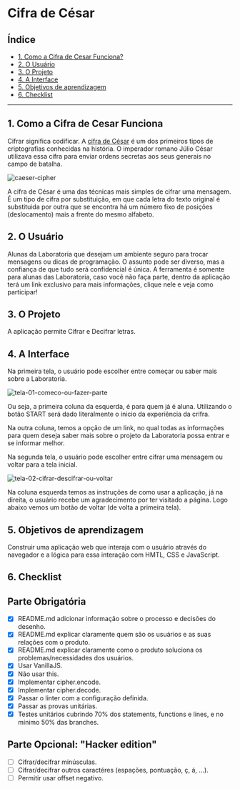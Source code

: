 # Cifra de César

## Índice

* [1. Como a Cifra de Cesar Funciona?](#1-Como-a-Cifra-de-Cesar-Funciona?)
* [2. O Usuário](#2-O-Usuario)
* [3. O Projeto](#3-O-Projeto)
* [4. A Interface](#4-A-Interface)
* [5. Objetivos de aprendizagem](#5-Objetivos-de-aprendizagem)
* [6. Checklist](#6-Checklist)

***

## 1. Como a Cifra de Cesar Funciona

Cifrar significa codificar. A [cifra de
César](https://pt.wikipedia.org/wiki/Cifra_de_C%C3%A9sar) é um dos primeiros
tipos de criptografias conhecidas na história. O imperador romano Júlio César
utilizava essa cifra para enviar ordens secretas aos seus generais no campo de
batalha.

![caeser-cipher](https://user-images.githubusercontent.com/11894994/60990999-07ffdb00-a320-11e9-87d0-b7c291bc4cd1.png)

A cifra de César é uma das técnicas mais simples de cifrar uma mensagem. É um
tipo de cifra por substituição, em que cada letra do texto original é
substituida por outra que se encontra há um número fixo de posições
(deslocamento) mais a frente do mesmo alfabeto.

## 2.  O Usuário

Alunas da Laboratoria que desejam um ambiente seguro para trocar mensagens ou dicas de programação. O assunto pode ser diverso, mas a confiança de que tudo será confidencial é única. A ferramenta é somente para alunas das Laboratoria, caso você não faça parte, dentro da aplicação terá um link exclusivo para mais informações, clique nele e veja como participar!

## 3. O Projeto

A aplicação permite Cifrar e Decifrar letras.

## 4.  A Interface

Na primeira tela, o usuário pode escolher entre começar ou saber mais sobre a Laboratoria.

![tela-01-comeco-ou-fazer-parte](https://user-images.githubusercontent.com/61169584/79270497-ace1b280-7e74-11ea-9d1b-3c6bf7d52e95.JPG)

Ou seja, a primeira coluna da esquerda, é para quem já é aluna. Utilizando o botão START será dado literalmente o inicio da experiência da crifra.

Na outra coluna, temos a opção de um link, no qual todas as informações para quem deseja saber mais sobre o projeto da Laboratoria possa entrar e se informar melhor.

Na segunda tela, o usuário pode escolher entre cifrar uma mensagem ou voltar para a tela inicial.

![tela-02-cifrar-descifrar-ou-voltar](https://user-images.githubusercontent.com/61169584/79270457-99cee280-7e74-11ea-838e-8b992e2a9299.JPG)

Na coluna esquerda temos as instruções de como usar a aplicação, já na direita, o usuário recebe um agradecimento por ter visitado a página. Logo abaixo vemos um botão de voltar (de volta a primeira tela).

## 5. Objetivos de aprendizagem

Construir uma aplicação web que interaja com o usuário através do navegador e a lógica para essa interação com HMTL, CSS e JavaScript.

## 6. Checklist

## Parte Obrigatória

* [x] README.md adicionar informação sobre o processo e decisões do desenho.
* [x] README.md explicar claramente quem são os usuários e as suas relações com o produto.
* [x] README.md explicar claramente como o produto soluciona os problemas/necessidades dos   usuários.
* [x] Usar VanillaJS.
* [x] Não usar this.
* [x] Implementar cipher.encode.
* [x] Implementar cipher.decode.
* [x] Passar o linter com a configuração definida.
* [x] Passar as provas unitárias.
* [x] Testes unitários cubrindo 70% dos statements, functions e lines, e no mínimo 50% das branches.

## Parte Opcional: "Hacker edition"

* [ ] Cifrar/decifrar minúsculas.
* [ ] Cifrar/decifrar outros caractéres (espações, pontuação, ç, á, ...).
* [ ] Permitir usar offset negativo.
